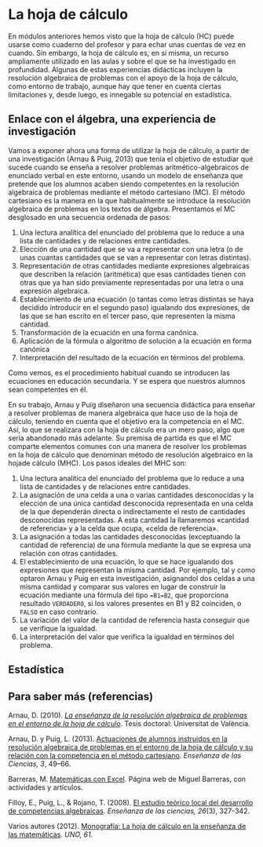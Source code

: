 # La hoja de cálculo

En módulos anteriores hemos visto que la hoja de cálculo \(HC\) puede usarse como cuaderno del profesor y para echar unas cuentas de vez en cuando. Sin embargo, la hoja de cálculo es, en sí misma, un recurso ampliamente utilizado en las aulas y sobre el que se ha investigado en profundidad. Algunas de estas experiencias didácticas incluyen la resolución algebraica de problemas con el apoyo de la hoja de cálculo, como entorno de trabajo, aunque hay que tener en cuenta ciertas limitaciones y, desde luego, es innegable su potencial en estadística.

## Enlace con el álgebra, una experiencia de investigación

Vamos a exponer ahora una forma de utilizar la hoja de cálculo, a partir de una investigación \(Arnau & Puig, 2013\) que tenía el objetivo de estudiar qué sucede cuando se enseña a resolver problemas aritmético-algebraicos de enunciado verbal en este entorno, usando un modelo de enseñanza que pretende que los alumnos acaben siendo competentes en la resolución algebraica de problemas mediante el método cartesiano \(MC\). El método cartesiano es la manera en la que habitualmente se introduce la resolución algebraica de problemas en los textos de álgebra. Presentamos el MC desglosado en una secuencia ordenada de pasos:

1. Una lectura analítica del enunciado del problema que lo reduce a una lista de cantidades y de relaciones entre cantidades.
2. Elección de una cantidad que se va a representar con una letra \(o de unas cuantas cantidades que se van a representar con letras distintas\).
3. Representación de otras cantidades mediante expresiones algebraicas que describen la relación \(aritmética\) que esas cantidades tienen con otras que ya han sido previamente representadas por una letra o una expresión algebraica.
4. Establecimiento de una ecuación \(o tantas como letras distintas se haya decidido introducir en el segundo paso\) igualando dos expresiones, de las que se han escrito en el tercer paso, que representen la misma cantidad.
5. Transformación de la ecuación en una forma canónica.
6. Aplicación de la fórmula o algoritmo de solución a la ecuación en forma canónica
7. Interpretación del resultado de la ecuación en términos del problema.

Como vemos, es el procedimiento habitual cuando se introducen las ecuaciones en educación secundaria. Y se espera que nuestros alumnos sean competentes en él.

En su trabajo, Arnau y Puig diseñaron una secuencia didáctica para enseñar a resolver problemas de manera algebraica que hace uso de la hoja de cálculo, teniendo en cuenta que el objetivo era la competencia en el MC. Así, lo que se realizara con la hoja de cálculo era un mero paso, algo que sería abandonado más adelante. Su premisa de partida es que el MC comparte elementos comunes con una manera de resolver los problemas en la hoja de cálculo que denominan método de resolución algebraico en la hojade cálculo \(MHC\). Los pasos ideales del MHC son:

1. Una lectura analítica del enunciado del problema que lo reduce a una lista de cantidades y de relaciones entre cantidades.
2. La asignación de una celda a una o varias cantidades desconocidas y la elección de una única cantidad desconocida representada en una celda de la que dependerán directa o indirectamente el  resto  de  cantidades  desconocidas  representadas.  A  esta  cantidad  la  llamaremos  «cantidad  de  referencia» y a la celda que ocupa, «celda de referencia».
3. La asignación a todas las cantidades desconocidas \(exceptuando la cantidad de referencia\) de una fórmula mediante la que se expresa una relación con otras cantidades. 
4. El establecimiento de una ecuación, lo que se hace igualando dos expresiones que representan la misma cantidad. Por ejemplo, tal y como optaron Arnau y Puig en esta investigación, asignandol dos celdas a una misma cantidad y comparar sus valores en lugar de construir la ecuación mediante una fórmula del tipo `=B1=B2`, que proporciona resultado `VERDADERO`, si los valores presentes en B1 y B2 coinciden, o `FALSO` en caso contrario.
5. La variación del valor de la cantidad de referencia hasta conseguir que se verifique la igualdad.
6. La interpretación del valor que verifica la igualdad en términos del problema. 

## Estadística

## Para saber más \(referencias\)

Arnau, D. \(2010\). [_La enseñanza de la resolución algebraica de problemas en el entorno de la hoja de cálculo_](http://www.tdx.cat/bitstream/handle/10803/41722/arnau.pdf?sequence=1). Tesis doctoral: Universitat de València.

Arnau, D. y Puig, L. \(2013\). [Actuaciones de alumnos instruidos en la resolución algebraica de problemas en el entorno de la hoja de cálculo y su relación con la competencia en el método cartesiano](http://ensciencias.uab.es/article/download/v31-n3-arnau-puig/pdf-es). _Enseñanza de las Ciencias, 3_, 49–66.

Barreras, M. [Matemáticas con Excel](http://calendas.ftp.catedu.es/catexcel/catexcel.htm). Página web de Miguel Barreras, con actividades y artículos.

Filloy, E., Puig, L., & Rojano, T. \(2008\). [El estudio teórico local del desarrollo de competencias algebraicas](http://www.raco.cat/index.php/Ensenanza/article/download/132179/297697). _Enseñanza de las ciencias, 26_\(3\), 327-342.

Varios autores \(2012\). [Monografía: La hoja de cálculo en la enseñanza de las matemáticas](https://issuu.com/editorialgrao/docs/un061_z_tot). _UNO, 61_.

